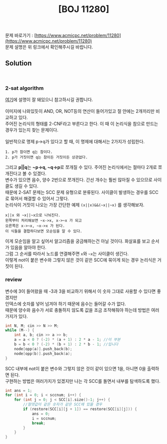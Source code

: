 ﻿---
toc: true
title:  "[BOJ 11280]"
last_modified_at:   2020-08-10
excerpt: "2-SAT - 3"
categories: PS2020
image: "/images/11280.png"
sitemap :
  changefreq : weekly
  priority : 1.0
---
문제 바로가기 : [https://www.acmicpc.net/problem/11280](https://www.acmicpc.net/problem/11280)<br>
문제 설명은 위 링크에서 확인해주시길 바랍니다.
<br>
## Solution
<script src="https://gist.github.com/yooniversal/b557577b6d0614c4e11fcb2dba009968.js"></script><br>

### 2-sat algorithm
[여기](https://blog.qwaz.io/problem-solving/scc%EC%99%80-2-sat)에 설명이 잘 돼있으니 참고하시길 권합니다.<br>
<br>
이미지에 나와있듯이 AND, OR, NOT등의 연산이 들어가있고 절 안에는 2개끼리만 비교하고 있다.<br>
주어진 논리식의 형태를 2-CNF라고 부른다고 한다. 이 때 이 논리식을 참으로 만드는 경우가 있는지 찾는 문제이다.<br>
<br>
일반적으로 명제 p->q가 있다고 할 때, 이 명제에 대해서는 2가지가 성립한다.<br>
```
1. p가 참이면 q는 참이다.
2. p가 거짓이면 q는 참이든 거짓이든 상관없다.
```
그리고 **p||q**는 **~p->q, ~q->p**로 쪼개질 수 있다. 주어진 논리식에서는 절마다 2개로 쪼개진다고 볼 수 있겠다.<br>
변수가 있으면 음수, 양수 2번으로 쪼개진다. 간선 개수는 훨씬 많아질 수 있으므로 사이클도 생길 수 있다.<br>
때문에 2-SAT 문제는 SCC 문제 유형으로 분류된다. 사이클이 발생하는 경우를 SCC로 묶어서 해결할 수 있어서 그렇다.<br>
논리식이 거짓이 나오는 가장 간단한 예제 `(x||x)&&(~x||~x)` 를 생각해보자.<br>
```
x||x 와 ~x||~x으로 나눠진다.
왼쪽부터 처리해보면 ~x->x, x->~x 가 되고
오른쪽은 x->~x, ~x->x 가 된다.
이 식들을 결합하다보면 모순임을 알 수 있다.
```
이게 모순임을 알고 싶어서 알고리즘을 궁금해하는건 아닐 것이다. 화살표를 보고 순서가 있음을 알아야 한다.<br>
그럼 그 순서를 따라서 노드를 연결해주면 `x`와 `~x`는 사이클이 생긴다.<br>
이렇게 not이 붙은 변수와 그렇지 않은 것이 같은 SCC에 묶이게 되는 경우 논리식은 거짓이 된다.<br>

### review
변수에 3이 들어왔을 때 -3과 3을 비교하기 위해서 이 숫자 그대로 사용할 수 있다면 좋겠지만<br>
인덱스에 숫자를 넣어 넘겨야 하기 때문에 음수는 들어갈 수가 없다.<br>
때문에 양수와 음수가 서로 충돌하지 않도록 값을 조금 조작해줘야 하는데 방법은 여러가지가 있다.<br>
```cpp
int N, M; cin >> N >> M;
while (M--) {
    int a, b; cin >> a >> b;
    a = a < 0 ? (-2) * (a + 1) : 2 * a - 1; //이 부분
    b = b < 0 ? (-2) * (b + 1) : 2 * b - 1; //입니다
    node[opp(a)].push_back(b);
    node[opp(b)].push_back(a);
}
```
SCC 내부에 not이 붙은 변수와 그렇지 않은 것이 같이 있으면 1을, 아니면 0을 출력하면 된다.<br>
구현하는 방법은 여러가지가 있겠지만 나는 각 SCC를 돌면서 내부를 탐색하도록 했다.<br>
```cpp
int ans = 1;
for (int i = 0; i < sccnum; i++) {
    for (int j = 0; j < SCC[i].size()-1; j++) {
        //절댓값이 같은 숫자가 같은 SCC에 있을 경우
        if (restore(SCC[i][j + 1]) == restore(SCC[i][j])) {
            ans = 0;
            i = sccnum;
            break;
        }
    }
}
```


<script src="https://utteranc.es/client.js"
        repo="yooniversal/blog-comments"
        issue-term="pathname"
        theme="github-light"
        crossorigin="anonymous"
        async>
</script>
